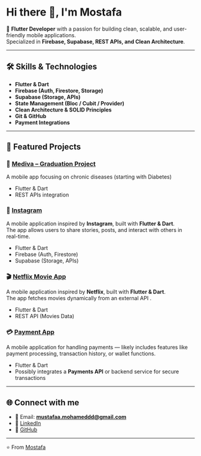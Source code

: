 # Hi there 👋, I'm Mostafa  

🚀 **Flutter Developer** with a passion for building clean, scalable, and user-friendly mobile applications.  
Specialized in **Firebase, Supabase, REST APIs, and Clean Architecture**.  

---

## 🛠️ Skills & Technologies  
- **Flutter & Dart**  
- **Firebase (Auth, Firestore, Storage)**  
- **Supabase (Storage, APIs)**  
- **State Management (Bloc / Cubit / Provider)**  
- **Clean Architecture & SOLID Principles**  
- **Git & GitHub**  
- **Payment Integrations**  

---

## 📌 Featured Projects  
### 📱 [Mediva – Graduation Project](https://github.com/Mostafaghozy/Chronic_Diseases.git)  
A mobile app focusing on chronic diseases (starting with Diabetes)  
- Flutter & Dart  
- REST APIs integration  
 

### 🎯 [Instagram](https://github.com/Mostafaghozy/Instagram-main.git)  
A mobile application inspired by **Instagram**, built with **Flutter & Dart**.  
The app allows users to share stories, posts, and interact with others in real-time.
- Flutter & Dart 
- Firebase (Auth, Firestore)  
- Supabase (Storage, APIs) 


### 🎬 [Netflix Movie App](https://github.com/Mostafaghozy/netflix_movie_app.git)  
A mobile application inspired by **Netflix**, built with **Flutter & Dart**.  
The app fetches movies dynamically from an external API .  
- Flutter & Dart  
- REST API (Movies Data)  


### 💳  [Payment App](https://github.com/Mostafaghozy/payment_app.git)  
A mobile application for handling payments — likely includes features like payment processing, transaction history, or wallet functions.  
- Flutter & Dart  
- Possibly integrates a **Payments API** or backend service for secure transactions  

---

## 🌐 Connect with me  
- 📧 Email: **mustafaa.mohameddd@gmail.com**  
- 💼 [LinkedIn](www.linkedin.com/in/mostafa-ghozy-4b0a6a222/)  
- 🐙 [GitHub](https://github.com/Mostafaghozy)  

---

⭐️ From [Mostafa](https://github.com/Mostafaghozy)
